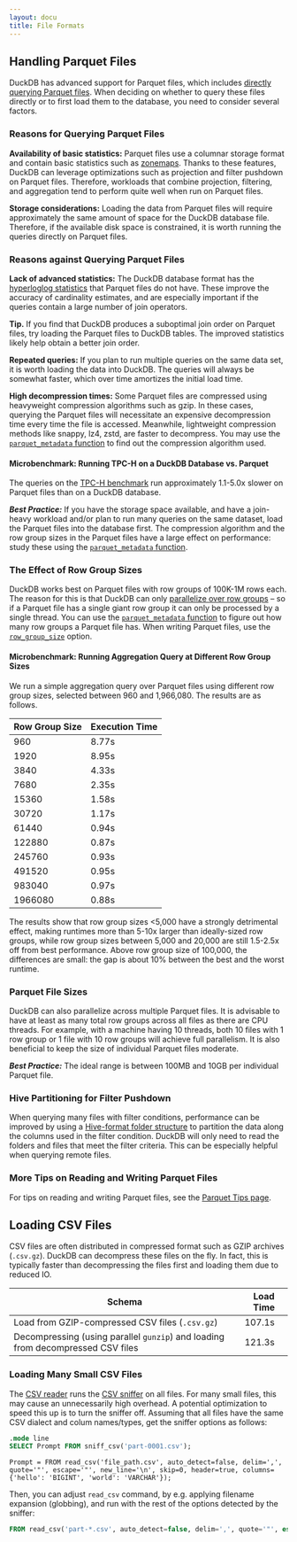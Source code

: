 ```yaml
---
layout: docu
title: File Formats
---
```


## Handling Parquet Files

DuckDB has advanced support for Parquet files, which includes [directly querying Parquet files](/2021/06/25/querying-parquet).
When deciding on whether to query these files directly or to first load them to the database, you need to consider several factors.

### Reasons for Querying Parquet Files

**Availability of basic statistics:** Parquet files use a columnar storage format and contain basic statistics such as [zonemaps](schema#zonemaps). Thanks to these features, DuckDB can leverage optimizations such as projection and filter pushdown on Parquet files. Therefore, workloads that combine projection, filtering, and aggregation tend to perform quite well when run on Parquet files.

**Storage considerations:** Loading the data from Parquet files will require approximately the same amount of space for the DuckDB database file. Therefore, if the available disk space is constrained, it is worth running the queries directly on Parquet files.

### Reasons against Querying Parquet Files

**Lack of advanced statistics:** The DuckDB database format has the [hyperloglog statistics](https://en.wikipedia.org/wiki/HyperLogLog) that Parquet files do not have. These improve the accuracy of cardinality estimates, and are especially important if the queries contain a large number of join operators.

**Tip.** If you find that DuckDB produces a suboptimal join order on Parquet files, try loading the Parquet files to DuckDB tables. The improved statistics likely help obtain a better join order.

**Repeated queries:** If you plan to run multiple queries on the same data set, it is worth loading the data into DuckDB. The queries will always be somewhat faster, which over time amortizes the initial load time.

**High decompression times:** Some Parquet files are compressed using heavyweight compression algorithms such as gzip. In these cases, querying the Parquet files will necessitate an expensive decompression time every time the file is accessed. Meanwhile, lightweight compression methods like snappy, lz4, zstd, are faster to decompress. You may use the [`parquet_metadata` function](../../data/parquet/metadata.html#parquet-metadata) to find out the compression algorithm used.

#### Microbenchmark: Running TPC-H on a DuckDB Database vs. Parquet

The queries on the [TPC-H benchmark](/docs/extensions/tpch) run approximately 1.1-5.0x slower on Parquet files than on a DuckDB database.

_**Best Practice:**_ If you have the storage space available, and have a join-heavy workload and/or plan to run many queries on the same dataset, load the Parquet files into the database first. The compression algorithm and the row group sizes in the Parquet files have a large effect on performance: study these using the [`parquet_metadata` function](../../data/parquet/metadata.html#parquet-metadata).

### The Effect of Row Group Sizes

DuckDB works best on Parquet files with row groups of 100K-1M rows each. The reason for this is that DuckDB can only [parallelize over row groups](how_to_tune_workloads#parallelism-multi-core-processing) – so if a Parquet file has a single giant row group it can only be processed by a single thread. You can use the [`parquet_metadata` function](../../data/parquet/metadata.html#parquet-metadata) to figure out how many row groups a Parquet file has. When writing Parquet files, use the [`row_group_size`](../../sql/statements/copy#parquet-options) option.

#### Microbenchmark: Running Aggregation Query at Different Row Group Sizes

We run a simple aggregation query over Parquet files using different row group sizes, selected between 960 and 1,966,080. The results are as follows.

<div class="narrow_table"></div>

| Row Group Size | Execution Time |
|----------------|----------------|
| 960            | 8.77s          |
| 1920           | 8.95s          |
| 3840           | 4.33s          |
| 7680           | 2.35s          |
| 15360          | 1.58s          |
| 30720          | 1.17s          |
| 61440          | 0.94s          |
| 122880         | 0.87s          |
| 245760         | 0.93s          |
| 491520         | 0.95s          |
| 983040         | 0.97s          |
| 1966080        | 0.88s          |

The results show that row group sizes <5,000 have a strongly detrimental effect, making runtimes more than 5-10x larger than ideally-sized row groups, while row group sizes between 5,000 and 20,000 are still 1.5-2.5x off from best performance. Above row group size of 100,000, the differences are small: the gap is about 10% between the best and the worst runtime.

### Parquet File Sizes

DuckDB can also parallelize across multiple Parquet files. It is advisable to have at least as many total row groups across all files as there are CPU threads. For example, with a machine having 10 threads, both 10 files with 1 row group or 1 file with 10 row groups will achieve full parallelism. It is also beneficial to keep the size of individual Parquet files moderate.

_**Best Practice:**_ The ideal range is between 100MB and 10GB per individual Parquet file.

### Hive Partitioning for Filter Pushdown

When querying many files with filter conditions, performance can be improved by using a [Hive-format folder structure](https://duckdb.org/docs/data/partitioning/hive_partitioning) to partition the data along the columns used in the filter condition. DuckDB will only need to read the folders and files that meet the filter criteria. This can be especially helpful when querying remote files.

### More Tips on Reading and Writing Parquet Files

For tips on reading and writing Parquet files, see the [Parquet Tips page](https://duckdb.org/docs/data/parquet/tips.html).

## Loading CSV Files

CSV files are often distributed in compressed format such as GZIP archives (`.csv.gz`). DuckDB can decompress these files on the fly. In fact, this is typically faster than decompressing the files first and loading them due to reduced IO.

<div class="narrow_table"></div>

| Schema | Load Time |
|---|---|
| Load from GZIP-compressed CSV files (`.csv.gz`) | 107.1s |
| Decompressing (using parallel `gunzip`) and loading from decompressed CSV files | 121.3s |

### Loading Many Small CSV Files

The [CSV reader](../../data/csv/overview) runs the [CSV sniffer](/2023/10/27/csv-sniffer) on all files. For many small files, this may cause an unnecessarily high overhead.
A potential optimization to speed this up is to turn the sniffer off. Assuming that all files have the same CSV dialect and colum names/types, get the sniffer options as follows:

```sql
.mode line
SELECT Prompt FROM sniff_csv('part-0001.csv');
```

```text
Prompt = FROM read_csv('file_path.csv', auto_detect=false, delim=',', quote='"', escape='"', new_line='\n', skip=0, header=true, columns={'hello': 'BIGINT', 'world': 'VARCHAR'});
```

Then, you can adjust `read_csv` command, by e.g. applying filename expansion (globbing), and run with the rest of the options detected by the sniffer:

```sql
FROM read_csv('part-*.csv', auto_detect=false, delim=',', quote='"', escape='"', new_line='\n', skip=0, header=true, columns={'hello': 'BIGINT', 'world': 'VARCHAR'});
```
